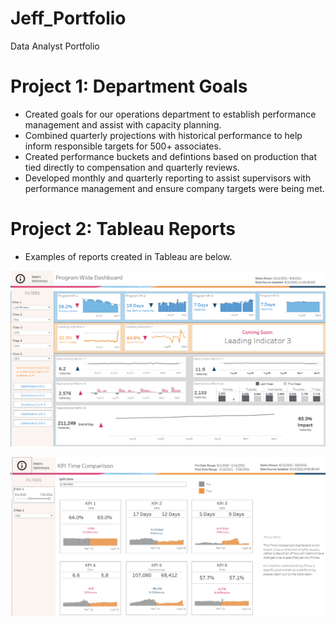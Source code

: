 # Jeff_Portfolio
Data Analyst Portfolio


# Project 1: Department Goals
* Created goals for our operations department to establish performance management and assist with capacity planning.
* Combined quarterly projections with historical performance to help inform responsible targets for 500+ associates.
* Created performance buckets and defintions based on production that tied directly to compensation and quarterly reviews.
* Developed monthly and quarterly reporting to assist supervisors with performance management and ensure company targets were being met. 


# Project 2: Tableau Reports
* Examples of reports created in Tableau are below.

![](images/Program%20Wide.png)

![](images/Time%20Comparison.png)
